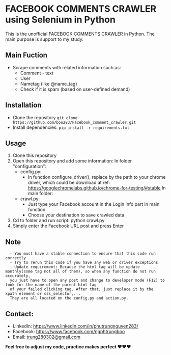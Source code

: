 # FACEBOOK COMMENTS CRAWLER using Selenium in Python

This is the unofficial FACEBOOK COMMENTS CRAWLER in Python. 
The main purpose is support to my study.

 ## Main Fuction 
- Scrape comments with related information such as: 
  - Comment - text 
  - User 
  - Nametag (like @name_tag) 
  - Check if it is spam (based on user-defined demand)  
  
## Installation
- Clone the repository
  ``` git clone https://github.com/boo283/Facebook_comment_crawler.git ```
- Install dependencies: 
 ``` pip install -r requirements.txt ```
 
 ## Usage
 1. Clone this repository 
 2. Open this repository and add some information: 
    In folder "configuration": 
      - config.py:
        - In function configure_driver(), replace by the path to your chrome driver, which could be download at
        ref: https://googlechromelabs.github.io/chrome-for-testing/#stable
    In main folder: 
      - crawl.py:  
        - Just type your Facebook account in the Login info part in main function. 
        - Choose your destination to save crawled data 
  3. Cd to folder and run script: python crawl.py
  4. Simply enter the Facebook URL post and press Enter
  ## Note
      - You must have a stable connection to ensure that this code run correctly  
      - Try to rerun this code if you have any web or driver exceptions 
      - Update requirement: Because the html tag will be update monthly(some tag not all of them), so when any function do not run accurately, 
      you just have to open any post and change to developer mode (F12) to look for the name of the parent-html tag 
      of your failed clicking tag. After that, just replace it by the xpath element or css_selector,... 
      They are all located on the config.py and action.py. 

  ## Contact:    
  - LinkedIn: https://www.linkedin.com/in/phutrungnguyen283/ 
  - Facebook: https://www.facebook.com/ngphtrungboo 
  - Email: trung280302@gmail.com 
  
<strong> Feel free to adjust my code, practice makes perfect ❤️❤️❤️ <strong>

